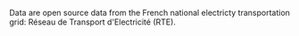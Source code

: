 Data are open source data from the French national electricty transportation grid: Réseau de Transport d'Electricité (RTE).
